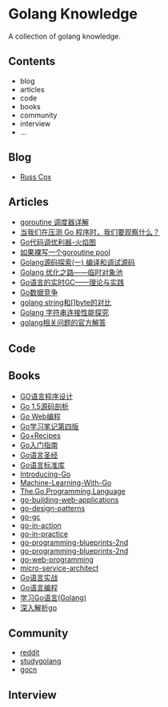 # Golang Knowledge

A collection of golang knowledge.

## Contents

- blog
- articles
- code 
- books
- community
- interview
- ...

## Blog

- [Russ Cox](https://research.swtch.com/)

## Articles

- [goroutine 调度器详解](https://juejin.im/entry/5acc585e51882548fe4a72ff)
- [当我们在压测 Go 程序时，我们要观察什么？](http://holys.im/2016/12/13/when-we-benchmark-what-should-we-care/)
- [Go代码调优利器-火焰图](http://lihaoquan.me/2017/1/1/Profiling-and-Optimizing-Go-using-go-torch.html)
- [如果裸写一个goroutine pool](http://blog.jobbole.com/105493/)
- [Golang源码探索(一) 编译和调试源码](https://www.cnblogs.com/zkweb/p/7777525.html)
- [Golang 优化之路——临时对象池](http://blog.cyeam.com/golang/2017/02/08/go-optimize-slice-pool)
- [Go语言的实时GC——理论与实践](https://segmentfault.com/a/1190000010753702)
- [Go数据竞争](https://golang.org/doc/articles/race_detector.html)
- [golang string和[]byte的对比](https://sheepbao.github.io/post/golang_byte_slice_and_string/)
- [Golang 字符串连接性能探究](https://sheepbao.github.io/post/golang_string_connect_performance/)
- [golang相关问题的官方解答](https://golang.org/doc/faq)


## Code

## Books

- [GO语言程序设计](https://github.com/goctopus/golang-knowledge/blob/master/e-books/GO%E8%AF%AD%E8%A8%80%E7%A8%8B%E5%BA%8F%E8%AE%BE%E8%AE%A1.pdf)
- [Go 1.5源码剖析](https://github.com/goctopus/golang-knowledge/blob/master/e-books/Go%201.5%20%E6%BA%90%E7%A0%81%E5%89%96%E6%9E%90.pdf)
- [Go Web编程](https://github.com/goctopus/golang-knowledge/blob/master/e-books/Go%20Web%20%E7%BC%96%E7%A8%8B.pdf)
- [Go学习笔记第四版](https://github.com/goctopus/golang-knowledge/blob/master/e-books/Go%20%E5%AD%A6%E4%B9%A0%E7%AC%94%E8%AE%B0%20%E7%AC%AC%E5%9B%9B%E7%89%88.pdf)
- [Go+Recipes](https://github.com/goctopus/golang-knowledge/blob/master/e-books/Go%2BRecipes.pdf)
- [Go入门指南](https://github.com/goctopus/golang-knowledge/blob/master/e-books/Go%E5%85%A5%E9%97%A8%E6%8C%87%E5%8D%97.pdf)
- [Go语言圣经](https://github.com/goctopus/golang-knowledge/blob/master/e-books/Go%E8%AF%AD%E8%A8%80%E5%9C%A3%E7%BB%8F.pdf)
- [Go语言标准库](https://github.com/goctopus/golang-knowledge/blob/master/e-books/Go%E8%AF%AD%E8%A8%80%E6%A0%87%E5%87%86%E5%BA%93.pdf)
- [Introducing-Go](https://github.com/goctopus/golang-knowledge/blob/master/e-books/Introducing-Go.pdf)
- [Machine-Learning-With-Go](https://github.com/goctopus/golang-knowledge/blob/master/e-books/Machine-Learning-With-Go.pdf)
- [The.Go.Programming.Language](https://github.com/goctopus/golang-knowledge/blob/master/e-books/The.Go.Programming.Language.pdf)
- [go-building-web-applications](https://github.com/goctopus/golang-knowledge/blob/master/e-books/antitextbookGo.pdf)
- [go-design-patterns](https://github.com/goctopus/golang-knowledge/blob/master/e-books/go-design-patterns.pdf)
- [go-gc](https://github.com/goctopus/golang-knowledge/blob/master/e-books/go-gc.pdf)
- [go-in-action](https://github.com/goctopus/golang-knowledge/blob/master/e-books/go-in-action.pdf)
- [go-in-practice](https://github.com/goctopus/golang-knowledge/blob/master/e-books/go-in-practice.pdf)
- [go-programming-blueprints-2nd](https://github.com/goctopus/golang-knowledge/blob/master/e-books/go-programming-blueprints-2nd.pdf)
- [go-programming-blueprints-2nd](https://github.com/goctopus/golang-knowledge/blob/master/e-books/go-programming-blueprints-2nd.pdf)
- [go-web-programming](https://github.com/goctopus/golang-knowledge/blob/master/e-books/go-web-programming.pdf)
- [micro-service-architect](https://github.com/goctopus/golang-knowledge/blob/master/e-books/micro-service-architect.pdf)
- [Go语言实战](https://github.com/goctopus/golang-knowledge/blob/master/e-books/%E3%80%8AGo%E8%AF%AD%E8%A8%80%E5%AE%9E%E6%88%98%E3%80%8B.pdf)
- [Go语言编程](https://github.com/goctopus/golang-knowledge/blob/master/e-books/%E3%80%8AGo%E8%AF%AD%E8%A8%80%E7%BC%96%E7%A8%8B%E3%80%8B%E9%AB%98%E6%B8%85%E5%AE%8C%E6%95%B4%E7%89%88%E7%94%B5%E5%AD%90%E4%B9%A6.pdf)
- [学习Go语言(Golang)](https://github.com/goctopus/golang-knowledge/blob/master/e-books/%E5%AD%A6%E4%B9%A0%20Go%20%E8%AF%AD%E8%A8%80(Golang).pdf)
- [深入解析go](https://github.com/goctopus/golang-knowledge/blob/master/e-books/%E6%B7%B1%E5%85%A5%E8%A7%A3%E6%9E%90go.pdf)

## Community

- [reddit](https://www.reddit.com/r/golang/)
- [studygolang](https://studygolang.com)
- [gocn](https://gocn.vip/)

## Interview
